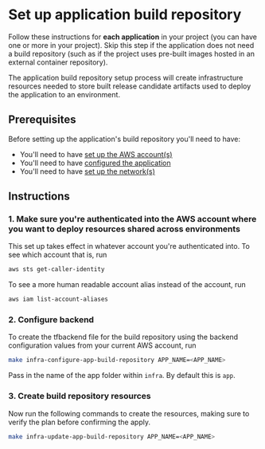 # Set up application build repository

Follow these instructions for **each application** in your project (you can have one or more in your project). Skip this step if the application does not need a build repository (such as if the project uses pre-built images hosted in an external container repository).

The application build repository setup process will create infrastructure resources needed to store built release candidate artifacts used to deploy the application to an environment.

## Prerequisites

Before setting up the application's build repository you'll need to have:

* You'll need to have [set up the AWS account(s)](./set-up-aws-accounts.md)
* You'll need to have [configured the application](/infra/app/app-config/main.tf)
* You'll need to have [set up the network(s)](./set-up-networks.md)

## Instructions

### 1. Make sure you're authenticated into the AWS account where you want to deploy resources shared across environments

This set up takes effect in whatever account you're authenticated into. To see which account that is, run

```bash
aws sts get-caller-identity
```

To see a more human readable account alias instead of the account, run

```bash
aws iam list-account-aliases
```

### 2. Configure backend

To create the tfbackend file for the build repository using the backend configuration values from your current AWS account, run

```bash
make infra-configure-app-build-repository APP_NAME=<APP_NAME>
```

Pass in the name of the app folder within `infra`. By default this is `app`.

### 3. Create build repository resources

Now run the following commands to create the resources, making sure to verify the plan before confirming the apply.

```bash
make infra-update-app-build-repository APP_NAME=<APP_NAME>
```